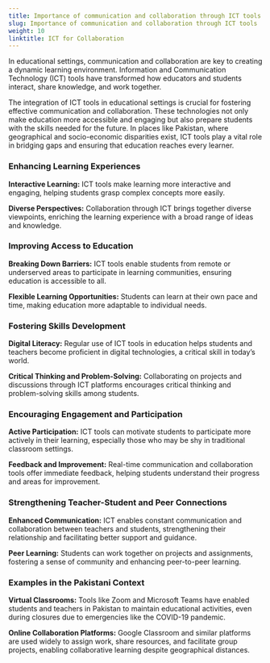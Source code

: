 ```yaml
---
title: Importance of communication and collaboration through ICT tools
slug: Importance of communication and collaboration through ICT tools
weight: 10
linktitle: ICT for Collaboration
---
```


In educational settings, communication and collaboration are key to creating a dynamic learning environment. Information and Communication Technology (ICT) tools have transformed how educators and students interact, share knowledge, and work together.

The integration of ICT tools in educational settings is crucial for fostering effective communication and collaboration. These technologies not only make education more accessible and engaging but also prepare students with the skills needed for the future. In places like Pakistan, where geographical and socio-economic disparities exist, ICT tools play a vital role in bridging gaps and ensuring that education reaches every learner.

### Enhancing Learning Experiences

**Interactive Learning:** ICT tools make learning more interactive and engaging, helping students grasp complex concepts more easily.

**Diverse Perspectives:** Collaboration through ICT brings together diverse viewpoints, enriching the learning experience with a broad range of ideas and knowledge.

### Improving Access to Education

**Breaking Down Barriers:** ICT tools enable students from remote or underserved areas to participate in learning communities, ensuring education is accessible to all.

**Flexible Learning Opportunities:** Students can learn at their own pace and time, making education more adaptable to individual needs.

### Fostering Skills Development

**Digital Literacy:** Regular use of ICT tools in education helps students and teachers become proficient in digital technologies, a critical skill in today’s world.

**Critical Thinking and Problem-Solving:** Collaborating on projects and discussions through ICT platforms encourages critical thinking and problem-solving skills among students.

### Encouraging Engagement and Participation

**Active Participation:** ICT tools can motivate students to participate more actively in their learning, especially those who may be shy in traditional classroom settings.

**Feedback and Improvement:** Real-time communication and collaboration tools offer immediate feedback, helping students understand their progress and areas for improvement.

### Strengthening Teacher-Student and Peer Connections

**Enhanced Communication:** ICT enables constant communication and collaboration between teachers and students, strengthening their relationship and facilitating better support and guidance.

**Peer Learning:** Students can work together on projects and assignments, fostering a sense of community and enhancing peer-to-peer learning.

### Examples in the Pakistani Context

**Virtual Classrooms:** Tools like Zoom and Microsoft Teams have enabled students and teachers in Pakistan to maintain educational activities, even during closures due to emergencies like the COVID-19 pandemic.

**Online Collaboration Platforms:** Google Classroom and similar platforms are used widely to assign work, share resources, and facilitate group projects, enabling collaborative learning despite geographical distances.
